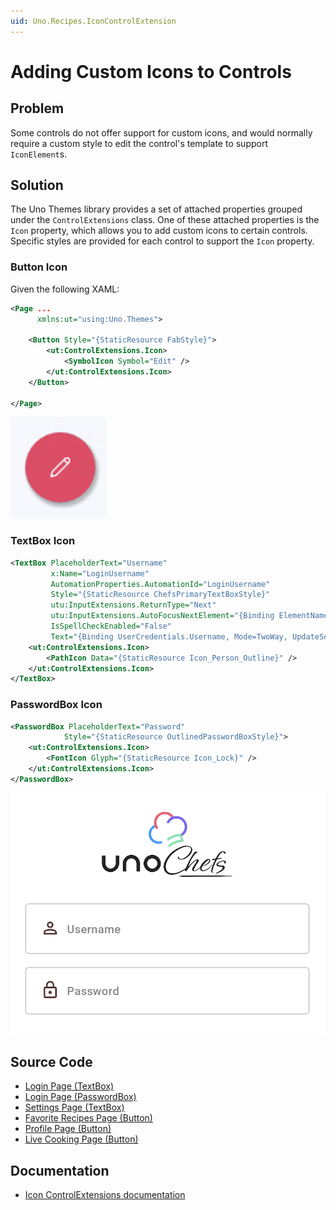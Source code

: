 ```yaml
---
uid: Uno.Recipes.IconControlExtension
---
```


# Adding Custom Icons to Controls

## Problem

Some controls do not offer support for custom icons, and would normally require a custom style to edit the control's template to support `IconElement`s.

## Solution

The Uno Themes library provides a set of attached properties grouped under the `ControlExtensions` class. One of these attached properties is the `Icon` property, which allows you to add custom icons to certain controls. Specific styles are provided for each control to support the `Icon` property.

### Button Icon

Given the following XAML:

```xml
<Page ...
      xmlns:ut="using:Uno.Themes">

    <Button Style="{StaticResource FabStyle}">
        <ut:ControlExtensions.Icon>
            <SymbolIcon Symbol="Edit" />
        </ut:ControlExtensions.Icon>
    </Button>

</Page>
```

![FAB with Icon](../assets/fab-icon.png)

### TextBox Icon

```xml
<TextBox PlaceholderText="Username"
         x:Name="LoginUsername"
         AutomationProperties.AutomationId="LoginUsername"
         Style="{StaticResource ChefsPrimaryTextBoxStyle}"
         utu:InputExtensions.ReturnType="Next"
         utu:InputExtensions.AutoFocusNextElement="{Binding ElementName=LoginPassword}"
         IsSpellCheckEnabled="False"
         Text="{Binding UserCredentials.Username, Mode=TwoWay, UpdateSourceTrigger=PropertyChanged}">
    <ut:ControlExtensions.Icon>
        <PathIcon Data="{StaticResource Icon_Person_Outline}" />
    </ut:ControlExtensions.Icon>
</TextBox>
```

### PasswordBox Icon

```xml
<PasswordBox PlaceholderText="Password"
            Style="{StaticResource OutlinedPasswordBoxStyle}">
    <ut:ControlExtensions.Icon>
        <FontIcon Glyph="{StaticResource Icon_Lock}" />
    </ut:ControlExtensions.Icon>
</PasswordBox>
```

![Login Controls with Icon](../assets/login-icon.png)

## Source Code

- [Login Page (TextBox)](https://github.com/unoplatform/uno.chefs/blob/139edc9eab65b322e219efb7572583551c40ad32/Chefs/Views/LoginPage.xaml#L35-L37)
- [Login Page (PasswordBox)](https://github.com/unoplatform/uno.chefs/blob/139edc9eab65b322e219efb7572583551c40ad32/Chefs/Views/LoginPage.xaml#L60-L62)
- [Settings Page (TextBox)](https://github.com/unoplatform/uno.chefs/blob/139edc9eab65b322e219efb7572583551c40ad32/Chefs/Views/SettingsPage.xaml#L49-L52)
- [Favorite Recipes Page (Button)](https://github.com/unoplatform/uno.chefs/blob/139edc9eab65b322e219efb7572583551c40ad32/Chefs/Views/FavoriteRecipesPage.xaml#L57-L60)
- [Profile Page (Button)](https://github.com/unoplatform/uno.chefs/blob/139edc9eab65b322e219efb7572583551c40ad32/Chefs/Views/ProfilePage.xaml#L49-L52)
- [Live Cooking Page (Button)](https://github.com/unoplatform/uno.chefs/blob/139edc9eab65b322e219efb7572583551c40ad32/Chefs/Views/LiveCookingPage.xaml#L233-L235)

## Documentation

- [Icon ControlExtensions documentation](xref:Uno.Themes.Control.Extensions#icon)
